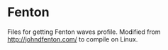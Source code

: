  # Fenton

Files for getting Fenton waves profile.
Modified from http://johndfenton.com/ to compile on Linux.
